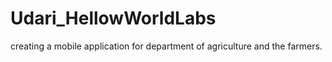# Udari_HellowWorldLabs
creating a mobile application for department of agriculture and the farmers.
